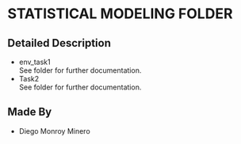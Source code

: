 # STATISTICAL MODELING FOLDER

## Detailed Description

* env_task1 <br> See folder for further documentation.
* Task2 <br> See folder for further documentation.

## Made By
* Diego Monroy Minero